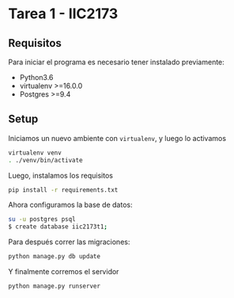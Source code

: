 # Tarea 1 - IIC2173

## Requisitos

Para iniciar el programa es necesario tener instalado previamente:
- Python3.6
- virtualenv >=16.0.0
- Postgres >=9.4

## Setup

Iniciamos un nuevo ambiente con `virtualenv`, y luego lo activamos
```sh
virtualenv venv
. ./venv/bin/activate
```

Luego, instalamos los requisitos
```sh
pip install -r requirements.txt
```

Ahora configuramos la base de datos:
```sh
su -u postgres psql
$ create database iic2173t1;
```
Para después correr las migraciones:
```sh
python manage.py db update
```

Y finalmente corremos el servidor

```sh
python manage.py runserver
```